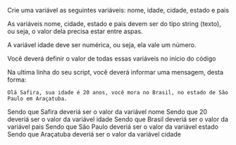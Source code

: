 Crie uma variável as seguintes variáveis:
nome, idade, cidade, estado e pais

As variáveis nome, cidade, estado e pais devem ser do tipo string (texto), ou seja, o valor dela precisa estar entre aspas.

A variável idade deve ser numérica, ou seja, ela vale um número.

Você deverá definir o valor de todas essas variáveis no inicio do código

Na ultima linha do seu script, você deverá informar uma mensagem, desta forma:
```
Olá Safira, sua idade é 20 anos, você mora no Brasil, no estado de São Paulo em Araçatuba.
```

Sendo que Safira deveriá ser o valor da variável nome
Sendo que 20 deveriá ser o valor da variável idade
Sendo que Brasil deveriá ser o valor da variável pais
Sendo que São Paulo deveriá ser o valor da variável estado
Sendo que Araçatuba deveriá ser o valor da variável cidade



